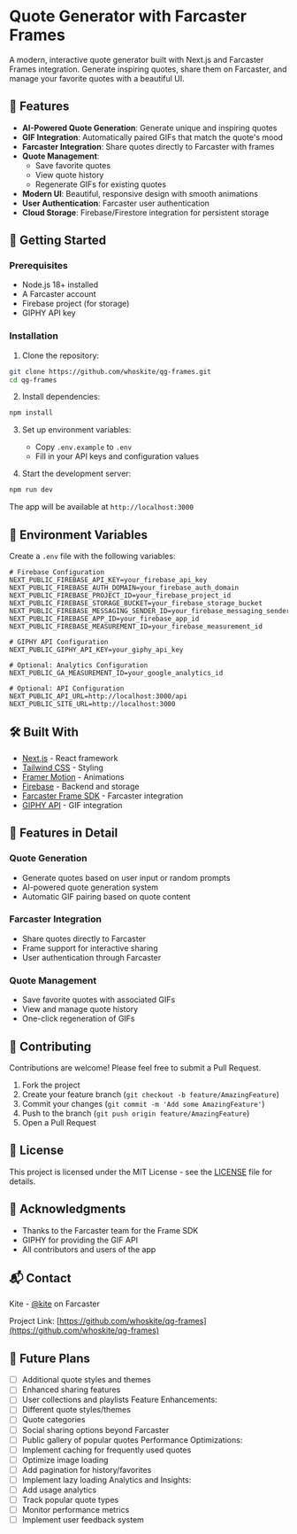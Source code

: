 # Quote Generator with Farcaster Frames

A modern, interactive quote generator built with Next.js and Farcaster Frames integration. Generate inspiring quotes, share them on Farcaster, and manage your favorite quotes with a beautiful UI.

## 🌟 Features

- **AI-Powered Quote Generation**: Generate unique and inspiring quotes
- **GIF Integration**: Automatically paired GIFs that match the quote's mood
- **Farcaster Integration**: Share quotes directly to Farcaster with frames
- **Quote Management**:
  - Save favorite quotes
  - View quote history
  - Regenerate GIFs for existing quotes
- **Modern UI**: Beautiful, responsive design with smooth animations
- **User Authentication**: Farcaster user authentication
- **Cloud Storage**: Firebase/Firestore integration for persistent storage

## 🚀 Getting Started

### Prerequisites

- Node.js 18+ installed
- A Farcaster account
- Firebase project (for storage)
- GIPHY API key

### Installation

1. Clone the repository:
```bash
git clone https://github.com/whoskite/qg-frames.git
cd qg-frames
```

2. Install dependencies:
```bash
npm install
```

3. Set up environment variables:
   - Copy `.env.example` to `.env`
   - Fill in your API keys and configuration values

4. Start the development server:
```bash
npm run dev
```

The app will be available at `http://localhost:3000`

## 🔧 Environment Variables

Create a `.env` file with the following variables:

```env
# Firebase Configuration
NEXT_PUBLIC_FIREBASE_API_KEY=your_firebase_api_key
NEXT_PUBLIC_FIREBASE_AUTH_DOMAIN=your_firebase_auth_domain
NEXT_PUBLIC_FIREBASE_PROJECT_ID=your_firebase_project_id
NEXT_PUBLIC_FIREBASE_STORAGE_BUCKET=your_firebase_storage_bucket
NEXT_PUBLIC_FIREBASE_MESSAGING_SENDER_ID=your_firebase_messaging_sender_id
NEXT_PUBLIC_FIREBASE_APP_ID=your_firebase_app_id
NEXT_PUBLIC_FIREBASE_MEASUREMENT_ID=your_firebase_measurement_id

# GIPHY API Configuration
NEXT_PUBLIC_GIPHY_API_KEY=your_giphy_api_key

# Optional: Analytics Configuration
NEXT_PUBLIC_GA_MEASUREMENT_ID=your_google_analytics_id

# Optional: API Configuration
NEXT_PUBLIC_API_URL=http://localhost:3000/api
NEXT_PUBLIC_SITE_URL=http://localhost:3000 
```

## 🛠️ Built With

- [Next.js](https://nextjs.org/) - React framework
- [Tailwind CSS](https://tailwindcss.com/) - Styling
- [Framer Motion](https://www.framer.com/motion/) - Animations
- [Firebase](https://firebase.google.com/) - Backend and storage
- [Farcaster Frame SDK](https://docs.farcaster.xyz/reference/frames/spec) - Farcaster integration
- [GIPHY API](https://developers.giphy.com/) - GIF integration

## 📱 Features in Detail

### Quote Generation
- Generate quotes based on user input or random prompts
- AI-powered quote generation system
- Automatic GIF pairing based on quote content

### Farcaster Integration
- Share quotes directly to Farcaster
- Frame support for interactive sharing
- User authentication through Farcaster

### Quote Management
- Save favorite quotes with associated GIFs
- View and manage quote history
- One-click regeneration of GIFs

## 🤝 Contributing

Contributions are welcome! Please feel free to submit a Pull Request.

1. Fork the project
2. Create your feature branch (`git checkout -b feature/AmazingFeature`)
3. Commit your changes (`git commit -m 'Add some AmazingFeature'`)
4. Push to the branch (`git push origin feature/AmazingFeature`)
5. Open a Pull Request

## 📄 License

This project is licensed under the MIT License - see the [LICENSE](LICENSE) file for details.

## 🙏 Acknowledgments

- Thanks to the Farcaster team for the Frame SDK
- GIPHY for providing the GIF API
- All contributors and users of the app

## 📬 Contact

Kite - [@kite](https://warpcast.com/kite) on Farcaster

Project Link: [https://github.com/whoskite/qg-frames](https://github.com/whoskite/qg-frames)

## 🔮 Future Plans

- [ ] Additional quote styles and themes
- [ ] Enhanced sharing features
- [ ] User collections and playlists
Feature Enhancements:
- [ ] Different quote styles/themes
- [ ] Quote categories
- [ ] Social sharing options beyond Farcaster
- [ ] Public gallery of popular quotes
Performance Optimizations:
- [ ] Implement caching for frequently used quotes
- [ ] Optimize image loading
- [ ] Add pagination for history/favorites
- [ ] Implement lazy loading
Analytics and Insights:
- [ ] Add usage analytics
- [ ] Track popular quote types
- [ ] Monitor performance metrics
- [ ] Implement user feedback system
